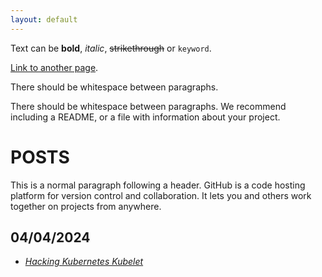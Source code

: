 ```yaml
---
layout: default
---
```


Text can be **bold**, _italic_, ~~strikethrough~~ or `keyword`.

[Link to another page](./another-page.html).

There should be whitespace between paragraphs.

There should be whitespace between paragraphs. We recommend including a README, or a file with information about your project.

# POSTS

This is a normal paragraph following a header. GitHub is a code hosting platform for version control and collaboration. It lets you and others work together on projects from anywhere.

## 04/04/2024

- [*Hacking Kubernetes Kubelet*](./pages/posts/04-04-24/kubernetes.md)  


